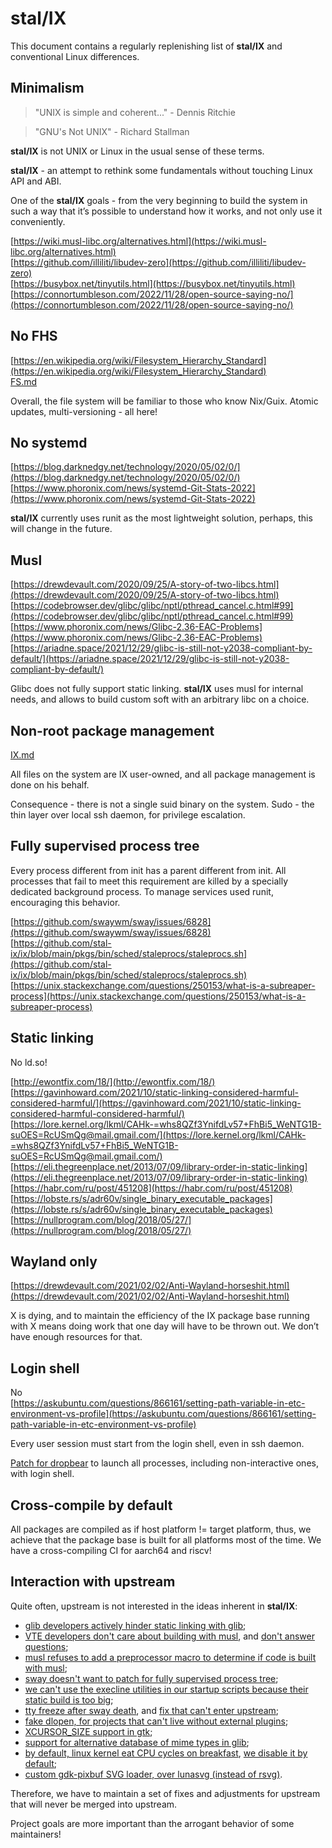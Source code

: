 # stal/IX


This document contains a regularly replenishing list of **stal/IX** and conventional Linux differences.

## Minimalism

> "UNIX is simple and coherent..." - Dennis Ritchie

> "GNU's Not UNIX" -  Richard Stallman

**stal/IX** is not UNIX or Linux in the usual sense of these terms.

**stal/IX** - an attempt to rethink some fundamentals without touching Linux API and ABI.

One of the **stal/IX** goals - from the very beginning to build the system in such a way that it’s possible to understand how it works, and not only use it conveniently.

[https://wiki.musl-libc.org/alternatives.html](https://wiki.musl-libc.org/alternatives.html)<br>
[https://github.com/illiliti/libudev-zero](https://github.com/illiliti/libudev-zero)<br>
[https://busybox.net/tinyutils.html](https://busybox.net/tinyutils.html)<br>
[https://connortumbleson.com/2022/11/28/open-source-saying-no/](https://connortumbleson.com/2022/11/28/open-source-saying-no/)

## No FHS

[https://en.wikipedia.org/wiki/Filesystem_Hierarchy_Standard](https://en.wikipedia.org/wiki/Filesystem_Hierarchy_Standard)<br>
[FS.md](FS.md) 

Overall, the file system will be familiar to those who know Nix/Guix. Atomic updates, multi-versioning - all here!

## No systemd

[https://blog.darknedgy.net/technology/2020/05/02/0/](https://blog.darknedgy.net/technology/2020/05/02/0/)<br>
[https://www.phoronix.com/news/systemd-Git-Stats-2022](https://www.phoronix.com/news/systemd-Git-Stats-2022)

**stal/IX** currently uses runit as the most lightweight solution, perhaps, this will change in the future.

## Musl

[https://drewdevault.com/2020/09/25/A-story-of-two-libcs.html](https://drewdevault.com/2020/09/25/A-story-of-two-libcs.html)<br>
[https://codebrowser.dev/glibc/glibc/nptl/pthread_cancel.c.html#99](https://codebrowser.dev/glibc/glibc/nptl/pthread_cancel.c.html#99)<br>
[https://www.phoronix.com/news/Glibc-2.36-EAC-Problems](https://www.phoronix.com/news/Glibc-2.36-EAC-Problems)
[https://ariadne.space/2021/12/29/glibc-is-still-not-y2038-compliant-by-default/](https://ariadne.space/2021/12/29/glibc-is-still-not-y2038-compliant-by-default/)

Glibc does not fully support static linking. **stal/IX** uses musl for internal needs, and allows to build custom soft with an arbitrary libc on a choice.

## Non-root package management

[IX.md](IX.md) 

All files on the system are IX user-owned, and all package management is done on his behalf.

Consequence - there is not a single suid binary on the system. Sudo - the thin layer over local ssh daemon, for privilege escalation.

## Fully supervised process tree

Every process different from init has a parent different from init. All processes that fail to meet this requirement are killed by a specially dedicated background process. To manage services used runit, encouraging this behavior.

[https://github.com/swaywm/sway/issues/6828](https://github.com/swaywm/sway/issues/6828)<br>
[https://github.com/stal-ix/ix/blob/main/pkgs/bin/sched/staleprocs/staleprocs.sh](https://github.com/stal-ix/ix/blob/main/pkgs/bin/sched/staleprocs/staleprocs.sh)<br>
[https://unix.stackexchange.com/questions/250153/what-is-a-subreaper-process](https://unix.stackexchange.com/questions/250153/what-is-a-subreaper-process)

## Static linking

No ld.so!

[http://ewontfix.com/18/](http://ewontfix.com/18/)
[https://gavinhoward.com/2021/10/static-linking-considered-harmful-considered-harmful/](https://gavinhoward.com/2021/10/static-linking-considered-harmful-considered-harmful/)<br>
[https://lore.kernel.org/lkml/CAHk-=whs8QZf3YnifdLv57+FhBi5_WeNTG1B-suOES=RcUSmQg@mail.gmail.com/](https://lore.kernel.org/lkml/CAHk-=whs8QZf3YnifdLv57+FhBi5_WeNTG1B-suOES=RcUSmQg@mail.gmail.com/)<br>
[https://eli.thegreenplace.net/2013/07/09/library-order-in-static-linking](https://eli.thegreenplace.net/2013/07/09/library-order-in-static-linking)<br>
[https://habr.com/ru/post/451208](https://habr.com/ru/post/451208)<br>
[https://lobste.rs/s/adr60v/single_binary_executable_packages](https://lobste.rs/s/adr60v/single_binary_executable_packages)<br>
[https://nullprogram.com/blog/2018/05/27/](https://nullprogram.com/blog/2018/05/27/)<br>

## Wayland only

[https://drewdevault.com/2021/02/02/Anti-Wayland-horseshit.html](https://drewdevault.com/2021/02/02/Anti-Wayland-horseshit.html)

X is dying, and to maintain the efficiency of the IX package base running with X means doing work that one day will have to be thrown out. We don’t have enough resources for that.

## Login shell

No<br>
[https://askubuntu.com/questions/866161/setting-path-variable-in-etc-environment-vs-profile](https://askubuntu.com/questions/866161/setting-path-variable-in-etc-environment-vs-profile)

Every user session must start from the login shell, even in ssh daemon.

[Patch for dropbear](https://github.com/stal-ix/ix/blob/main/pkgs/bin/dropbear/ix.sh#L7) to launch all processes, including non-interactive ones, with login shell.

## Cross-compile by default

All packages are compiled as if host platform != target platform, thus, we achieve that the package base is built for all platforms most of the time. We have a cross-compiling CI for aarch64 and riscv!

## Interaction with upstream

Quite often, upstream is not interested in the ideas inherent in **stal/IX**:

* [glib developers actively hinder static linking with glib](https://bugzilla.gnome.org/show_bug.cgi?id=768215#c16);
* [VTE developers don't care about building with musl](https://gitlab.gnome.org/GNOME/vte/-/issues/72), and [don't answer questions](https://gitlab.gnome.org/GNOME/vte/-/issues/72#note_1415630);
* [musl refuses to add a preprocessor macro to determine if code is built with musl](https://wiki.musl-libc.org/faq.html);
* [sway doesn't want to patch for fully supervised process tree](https://github.com/swaywm/sway/issues/6828);
* [we can't use the execline utilities in our startup scripts because their static build is too big](https://github.com/skarnet/execline/issues/9); 
* [tty freeze after sway death](https://github.com/swaywm/sway/issues/4540), and [fix that can't enter upstream](https://github.com/stal-ix/ix/blob/main/pkgs/bin/fixtty/main.c);
* [fake dlopen, for projects that can't live without external plugins](https://github.com/pg83/dlopen); 
* [XCURSOR_SIZE support in gtk](https://github.com/stal-ix/ix/blob/main/pkgs/lib/gtk/4/stock/0.diff);
* [support for alternative database of mime types in glib](https://github.com/stal-ix/ix/blob/main/pkgs/lib/glib/ix/1.diff);
* [by default, linux kernel eat CPU cycles on breakfast](https://www.phoronix.com/news/Linux-Default-Mitigations-Off), [we disable it by default](https://github.com/stal-ix/ix/blob/main/pkgs/bin/kernel/t/2/ix.sh#L21);
* [custom gdk-pixbuf SVG loader, over lunasvg (instead of rsvg)](https://github.com/stal-ix/ix/blob/main/pkgs/lib/lunasvg/gdk/io.cpp).

Therefore, we have to maintain a set of fixes and adjustments for upstream that will never be merged into upstream.

Project goals are more important than the arrogant behavior of some maintainers!

[# TODO(pg83): cc/c++ override]: <> (This is a comment, it will not be included)

